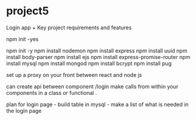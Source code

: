 # project5
Login app + Key project requirements and features

npm init -yes

npm init -y
npm install nodemon
npm install express
npm install uuid
npm install body-parser
npm install ejs
npm install express-promise-router
npm install mysql
npm install mongod
npm install bcrypt
npm install pug    


set up a proxy on your front between react and node js

can create api between component /login make calls from within your components in a class or functional .

plan for login page - build table in mysql - make a list of what is needed in the login page